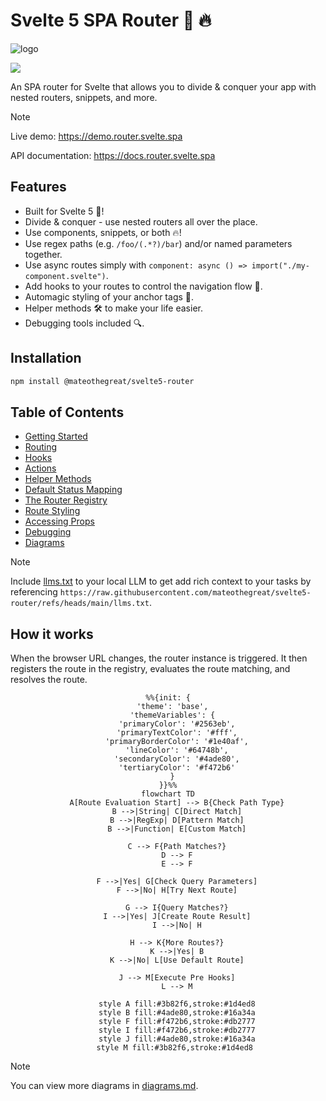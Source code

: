 # Svelte 5 SPA Router 🚀 🔥

![logo](https://raw.githubusercontent.com/mateothegreat/svelte5-router/refs/heads/dev/docs/assets/logo-1000px.png)

<img src="https://raw.githubusercontent.com/mateothegreat/svelte5-router/refs/heads/dev/docs/assets/coverage.svg?sanitize=true" />

An SPA router for Svelte that allows you to divide & conquer your app with nested routers, snippets, and more.

> [!NOTE]
> Live demo: <https://demo.router.svelte.spa>
>
> API documentation: <https://docs.router.svelte.spa>

## Features

- Built for Svelte 5 🚀!
- Divide & conquer - use nested routers all over the place.
- Use components, snippets, or both 🔥!
- Use regex paths (e.g. `/foo/(.*?)/bar`) and/or named parameters together.
- Use async routes simply with `component: async () => import("./my-component.svelte")`.
- Add hooks to your routes to control the navigation flow 🔧.
- Automagic styling of your anchor tags 💄.
- Helper methods 🛠️ to make your life easier.
- Debugging tools included 🔍.

## Installation

```bash
npm install @mateothegreat/svelte5-router
```

## Table of Contents

- [Getting Started](./getting-started.md)
- [Routing](./routing.md)
- [Hooks](./hooks.md)
- [Actions](./actions.md)
- [Helper Methods](./helpers.md)
- [Default Status Mapping](./statuses.md)
- [The Router Registry](./registry.md)
- [Route Styling](./styling.md)
- [Accessing Props](./props.md)
- [Debugging](./debugging.md)
- [Diagrams](./diagrams.md)

> [!NOTE]
> Include [llms.txt](../llms.txt) to your local LLM to get add rich context to your tasks by referencing `https://raw.githubusercontent.com/mateothegreat/svelte5-router/refs/heads/main/llms.txt`.

## How it works

When the browser URL changes, the router instance is triggered. It then registers the route in the registry, evaluates the route matching, and resolves the route.

<div align="center">

```mermaid
%%{init: {
  'theme': 'base',
  'themeVariables': {
    'primaryColor': '#2563eb',
    'primaryTextColor': '#fff',
    'primaryBorderColor': '#1e40af',
    'lineColor': '#64748b',
    'secondaryColor': '#4ade80',
    'tertiaryColor': '#f472b6'
  }
}}%%
flowchart TD
    A[Route Evaluation Start] --> B{Check Path Type}
    B -->|String| C[Direct Match]
    B -->|RegExp| D[Pattern Match]
    B -->|Function| E[Custom Match]
    
    C --> F{Path Matches?}
    D --> F
    E --> F
    
    F -->|Yes| G[Check Query Parameters]
    F -->|No| H[Try Next Route]
    
    G --> I{Query Matches?}
    I -->|Yes| J[Create Route Result]
    I -->|No| H
    
    H --> K{More Routes?}
    K -->|Yes| B
    K -->|No| L[Use Default Route]
    
    J --> M[Execute Pre Hooks]
    L --> M
    
    style A fill:#3b82f6,stroke:#1d4ed8
    style B fill:#4ade80,stroke:#16a34a
    style F fill:#f472b6,stroke:#db2777
    style I fill:#f472b6,stroke:#db2777
    style J fill:#4ade80,stroke:#16a34a
    style M fill:#3b82f6,stroke:#1d4ed8 
```

</div>

> [!NOTE]
> You can view more diagrams in [diagrams.md](./diagrams.md).
